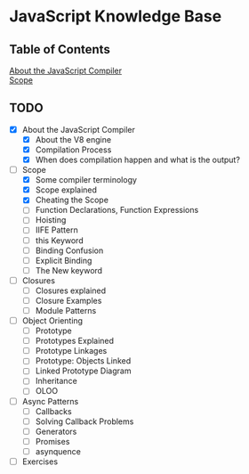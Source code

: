 # JavaScript Knowledge Base

## Table of Contents
[About the JavaScript Compiler](/compiler.md)  
[Scope](/scope/scope.md)

## TODO
- [x] About the JavaScript Compiler
	- [x] About the V8 engine
	- [x] Compilation Process
	- [x] When does compilation happen and what is the output?

- [ ] Scope
	- [x] Some compiler terminology
	- [x] Scope explained
	- [x] Cheating the Scope
	- [ ] Function Declarations, Function Expressions
	- [ ] Hoisting
	- [ ] IIFE Pattern
	- [ ] this Keyword
	- [ ] Binding Confusion
	- [ ] Explicit Binding
	- [ ] The New keyword

- [ ] Closures
	- [ ] Closures explained
	- [ ] Closure Examples
	- [ ] Module Patterns

- [ ] Object Orienting
	- [ ] Prototype
	- [ ] Prototypes Explained
	- [ ] Prototype Linkages
	- [ ] Prototype: Objects Linked
	- [ ] Linked Prototype Diagram
	- [ ] Inheritance
	- [ ] OLOO

- [ ] Async Patterns
	- [ ] Callbacks
	- [ ] Solving Callback Problems
	- [ ] Generators
	- [ ] Promises
	- [ ] asynquence

- [ ] Exercises

